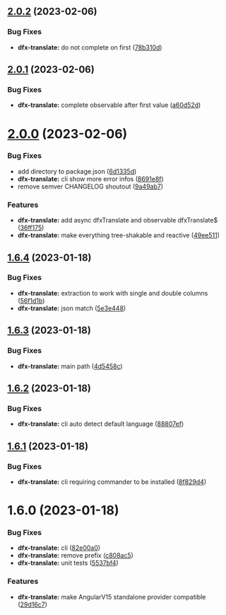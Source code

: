 ## [2.0.2](https://github.com/Dafnik/dfts-common/compare/dfx-translate-2.0.1...dfx-translate-2.0.2) (2023-02-06)

### Bug Fixes

- **dfx-translate:** do not complete on first ([78b310d](https://github.com/Dafnik/dfts-common/commit/78b310ddc0d4e9e650478115cc989bd8a7e41f05))

## [2.0.1](https://github.com/Dafnik/dfts-common/compare/dfx-translate-2.0.0...dfx-translate-2.0.1) (2023-02-06)

### Bug Fixes

- **dfx-translate:** complete observable after first value ([a60d52d](https://github.com/Dafnik/dfts-common/commit/a60d52dfea1ea518fd3f1e3cf258917bfca76a70))

# [2.0.0](https://github.com/Dafnik/dfts-common/compare/dfx-translate-1.6.4...dfx-translate-2.0.0) (2023-02-06)

### Bug Fixes

- add directory to package.json ([6d1335d](https://github.com/Dafnik/dfts-common/commit/6d1335d91400416f6fec10394fc71b84d195ca7a))
- **dfx-translate:** cli show more error infos ([8691e8f](https://github.com/Dafnik/dfts-common/commit/8691e8fded73990e65fbf407f380398a7e2b5281))
- remove semver CHANGELOG shoutout ([9a49ab7](https://github.com/Dafnik/dfts-common/commit/9a49ab72b3881148f46902e6f7efbfb848dc4ce3))

### Features

- **dfx-translate:** add async dfxTranslate and observable dfxTranslate$ ([36ff175](https://github.com/Dafnik/dfts-common/commit/36ff1754721702de354f28daabc37e49a4732e60))
- **dfx-translate:** make everything tree-shakable and reactive ([49ee511](https://github.com/Dafnik/dfts-common/commit/49ee511112a87eb5dea9b6d018bb558cfd8cd97c))

## [1.6.4](https://github.com/Dafnik/dfts-common/compare/dfx-translate-1.6.3...dfx-translate-1.6.4) (2023-01-18)

### Bug Fixes

- **dfx-translate:** extraction to work with single and double columns ([56f1d1b](https://github.com/Dafnik/dfts-common/commit/56f1d1b5c87774ad6cafd153316130426c44daaa))
- **dfx-translate:** json match ([5e3e448](https://github.com/Dafnik/dfts-common/commit/5e3e44840630eabacf49591a4063674664301574))

## [1.6.3](https://github.com/Dafnik/dfts-common/compare/dfx-translate-1.6.2...dfx-translate-1.6.3) (2023-01-18)

### Bug Fixes

- **dfx-translate:** main path ([4d5458c](https://github.com/Dafnik/dfts-common/commit/4d5458c921e1adb04bf202c04605268ffa09346b))

## [1.6.2](https://github.com/Dafnik/dfts-common/compare/dfx-translate-1.6.1...dfx-translate-1.6.2) (2023-01-18)

### Bug Fixes

- **dfx-translate:** cli auto detect default language ([88807ef](https://github.com/Dafnik/dfts-common/commit/88807ef10fe82e0ceaafc3c97fb97136c982dc08))

## [1.6.1](https://github.com/Dafnik/dfts-common/compare/dfx-translate-1.6.0...dfx-translate-1.6.1) (2023-01-18)

### Bug Fixes

- **dfx-translate:** cli requiring commander to be installed ([8f829d4](https://github.com/Dafnik/dfts-common/commit/8f829d41652a6de3f38d7d3e662b1360acae8486))

# 1.6.0 (2023-01-18)

### Bug Fixes

- **dfx-translate:** cli ([82e00a0](https://github.com/Dafnik/dfts-common/commit/82e00a09d4b796dfed7db05e0b98a2c8b2335f9b))
- **dfx-translate:** remove prefix ([c808ac5](https://github.com/Dafnik/dfts-common/commit/c808ac505660a93bff97a2d97d8cf9a9cac792b7))
- **dfx-translate:** unit tests ([5537bf4](https://github.com/Dafnik/dfts-common/commit/5537bf45f023cdf7e468bff0509c624a875a0b5b))

### Features

- **dfx-translate:** make AngularV15 standalone provider compatible ([29d16c7](https://github.com/Dafnik/dfts-common/commit/29d16c769ca5d9b131801b2b766d4b873db796e2))
